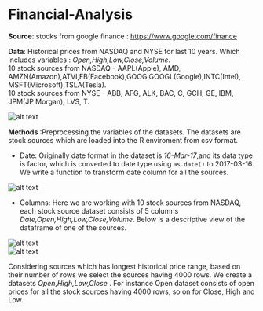 # Financial-Analysis  
  
  **Source**: stocks from google finance : https://www.google.com/finance  
  
  **Data**: Historical prices from NASDAQ and NYSE for last 10 years. Which includes variables : *Open,High,Low,Close,Volume*.  
            10 stock sources from NASDAQ - AAPL(Apple), AMD, AMZN(Amazon),ATVI,FB(Facebook),GOOG,GOOGL(Google),INTC(Intel),  
            MSFT(Microsoft),TSLA(Tesla).  
            10 stock sources from NYSE - ABB, AFG, ALK, BAC, C, GCH, GE, IBM, JPM(JP Morgan), LVS, T.  
            
  ![alt text](https://github.com/jishu1989/Financial-Analysis/blob/master/screenshots/nasdaq_stock_sources.JPG) 
   
  **Methods** :Preprocessing the variables of the datasets. The datasets are stock sources which are loaded into the R enviroment from csv format.  
  * Date: Originally date format in the dataset is *16-Mar-17*,and its data type is factor, which is converted to date type using ```as.date()``` to 2017-03-16. We write a function to transform date column for all the sources.  
  
  ![alt text](https://github.com/jishu1989/Financial-Analysis/blob/master/screenshots/date_change.JPG)   
  
  * Columns: Here we are working with 10 stock sources from NASDAQ, each stock source dataset consists of 5 columns *Date,Open,High,Low,Close,Volume*. Below is a descriptive view of the dataframe of one of the sources.  
  
  ![alt text](https://github.com/jishu1989/Financial-Analysis/blob/master/screenshots/desc_data.JPG)   
  ![alt text](https://github.com/jishu1989/Financial-Analysis/blob/master/screenshots/data_tab.JPG)    
  
Considering sources which has longest historical price range, based on their number of rows we select the sources having 4000 rows. We create a datasets *Open,High,Low,Close* . For instance Open dataset consists of open prices for all the stock sources having 4000 rows, so on for Close, High and Low.
  
  
  
  
            
            
 


